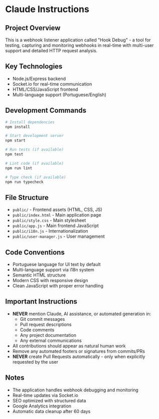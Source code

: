 # Claude Instructions

## Project Overview
This is a webhook listener application called "Hook Debug" - a tool for testing, capturing and monitoring webhooks in real-time with multi-user support and detailed HTTP request analysis.

## Key Technologies
- Node.js/Express backend
- Socket.io for real-time communication
- HTML/CSS/JavaScript frontend
- Multi-language support (Portuguese/English)

## Development Commands
```bash
# Install dependencies
npm install

# Start development server
npm start

# Run tests (if available)
npm test

# Lint code (if available)
npm run lint

# Type check (if available)
npm run typecheck
```

## File Structure
- `public/` - Frontend assets (HTML, CSS, JS)
- `public/index.html` - Main application page
- `public/style.css` - Main stylesheet
- `public/app.js` - Main frontend JavaScript
- `public/i18n.js` - Internationalization
- `public/user-manager.js` - User management

## Code Conventions
- Portuguese language for UI text by default
- Multi-language support via i18n system
- Semantic HTML structure
- Modern CSS with responsive design
- Clean JavaScript with proper error handling

## Important Instructions
- **NEVER** mention Claude, AI assistance, or automated generation in:
  - Git commit messages
  - Pull request descriptions
  - Code comments
  - Any project documentation
  - Any external communications
- All contributions should appear as natural human work
- Remove any automated footers or signatures from commits/PRs
- **NEVER** create Pull Requests automatically - only when explicitly requested by the user

## Notes
- The application handles webhook debugging and monitoring
- Real-time updates via Socket.io
- SEO optimized with structured data
- Google Analytics integration
- Automatic data cleanup after 60 days
